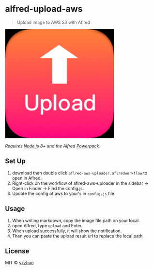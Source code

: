 # alfred-upload-aws

> Upload image to AWS S3 with Aflred

![](./icon.png)

*Requires [Node.js](https://nodejs.org) 8+ and the Alfred [Powerpack](https://www.alfredapp.com/powerpack/).*

## Set Up
1. download then double click `aflred-aws-uploader.aflredworkflow` to open in Aflred.
2. Right-click on the workflow of aflred-aws-uploader in the sidebar → Open in Finder → Find the config.js.
3. Update the config of aws to your's in `config.js` file.


## Usage
1. When writing markdown, copy the image file path on your local.
2. open Alfred, type `upload` and Enter.
3. When upload successfully, it will show the notification.
4. Then you can paste the upload result url to replace the local path.


## License

MIT © [yzzhuo](http://yzzhuo.github.io/)
